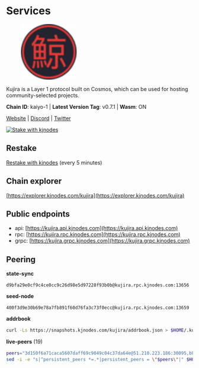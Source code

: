 # Services

<figure><img src="https://raw.githubusercontent.com/kj89/cosmos-images/main/logos/kujira.png" width="150" alt=""><figcaption></figcaption></figure>

Kujira is a Layer 1 protocol built on Cosmos, which can be used for  hosting community-selected projects.

**Chain ID**: kaiyo-1 | **Latest Version Tag**: v0.7.1 | **Wasm**: ON

[Website](https://kujira.app) | [Discord](https://discord.gg/teamkujira) | [Twitter](https://twitter.com/TeamKujira)

[![Stake with kjnodes](https://i.ibb.co/cr44Q8j/button-stake-with-kjnodes.png)](https://restake.app/kujira/kujiravaloper1tnuqj73jfn3724lqz34c27tuv80nv336sadqym)

## Restake

[Restake with kjnodes](https://restake.app/kujira/kujiravaloper1tnuqj73jfn3724lqz34c27tuv80nv336sadqym) (every 5 minutes)
## Chain explorer
[https://explorer.kjnodes.com/kujira](https://explorer.kjnodes.com/kujira)

## Public endpoints

* api: [https://kujira.api.kjnodes.com](https://kujira.api.kjnodes.com)
* rpc: [https://kujira.rpc.kjnodes.com](https://kujira.rpc.kjnodes.com)
* grpc: [https://kujira.grpc.kjnodes.com](https://kujira.grpc.kjnodes.com)

## Peering

**state-sync**

```text
d9bfa29e0cf9c4ce0cc9c26d98e5d97228f93b0b@kujira.rpc.kjnodes.com:13656
```

**seed-node**

```text
400f3d9e30b69e78a7fb891f60d76fa3c73f0ecc@kujira.rpc.kjnodes.com:13659
```

**addrbook**
```bash
curl -Ls https://snapshots.kjnodes.com/kujira/addrbook.json > $HOME/.kujira/config/addrbook.json
```

**live-peers** (19)
```bash
peers="3d150f6a71caca5607daff69c9049c04c37da64e@51.210.223.186:30095,b802fbfb83d6400639f17f2883f30a46ee6b05ad@51.210.223.185:32095,3a7733d4b670a672db326bd6e5f8ae37e14a3dbd@138.201.226.227:26656,fa57c7c253be46ad9f696ee2f2c1d72cbc6a1591@146.59.52.135:31095,66c551ebcb68fe343c7e2720593dc47426813a68@93.189.30.101:26656,15679999b404a9ee027dc9f5e795d6c4fddb6cee@51.91.152.102:20000,9dc8a19299064e8d5a414a1fc25dd0d12d9871c8@138.201.16.240:30095,9c8826ceeb1254d16856092a50df4fd720910362@50.116.49.237:26656,780ee91b43bcdced2daebee61996742f6b01b579@138.201.197.119:2000,d6f2eee997d108d4fde5683e31d678427376dfce@77.68.27.75:26656,a7d96dc929824613315dcc1c90fee119f28cc51f@134.65.193.158:26656,4018be5af4189573366762fa168826b4408418db@135.125.188.17:32095,a0927acbf1e931fc16e11e454b328c991e56d3fe@51.89.155.17:44656,b12591db8b67f7a78b2834b5c122299fdb6c8deb@65.108.201.154:2060,d3427d444b6909529d73025fe32a73dfea7b90d1@148.251.85.115:26656,0c2e37714b7922b160bce8579eeb444e59802efa@65.108.198.118:11856,a8f9cedd64e5fb2dc019061985afe8c34fd5efcb@141.94.251.25:26656,253d2293272a29057a27797a5703f5171c267da1@192.99.15.159:26656,d9bfa29e0cf9c4ce0cc9c26d98e5d97228f93b0b@65.109.88.38:13656"
sed -i -e "s|^persistent_peers *=.*|persistent_peers = \"$peers\"|" $HOME/.kujira/config/config.toml
```
